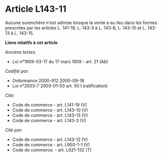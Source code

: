 # Article L143-11

Aucune surenchère n'est admise lorsque la vente a eu lieu dans les formes prescrites par les articles L. 141-19, L. 143-3 à
L. 143-8, L. 143-10 et L. 143-13 à L. 143-15.

**Liens relatifs à cet article**

_Anciens textes_:

  - Loi n°1909-03-17 du 17 mars 1909 - art. 21 (Ab)

_Codifié par_:

  - Ordonnance 2000-912 2000-09-18
  - Loi n°2003-7 2003-01-03 art. 50 I (ratification)

_Cite_:

  - Code de commerce - art. L141-19 (V)
  - Code de commerce - art. L143-10 (V)
  - Code de commerce - art. L143-13 (V)
  - Code de commerce - art. L143-3 (V)

_Cité par_:

  - Code de commerce - art. L143-12 (V)
  - Code de commerce - art. L950-1-1 (V)
  - Code de commerce. - art. L621-132 (T)
